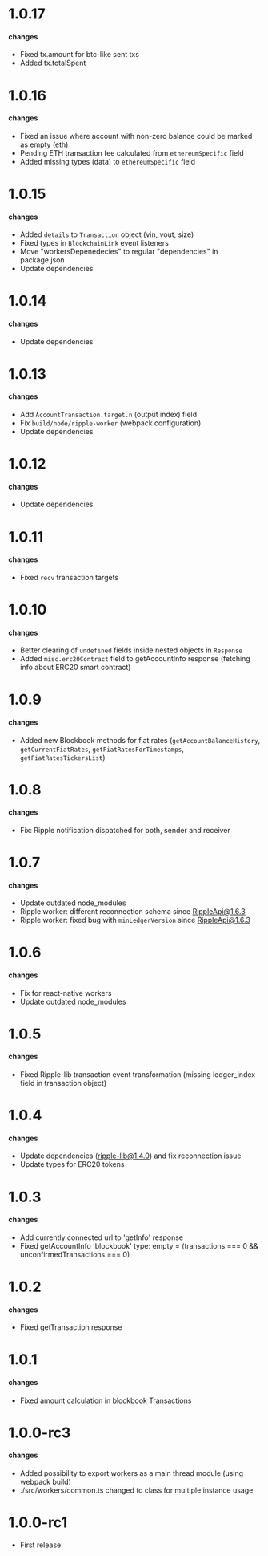 # 1.0.17

#### changes
- Fixed tx.amount for btc-like sent txs
- Added tx.totalSpent
# 1.0.16

#### changes
- Fixed an issue where account with non-zero balance could be marked as empty (eth)
- Pending ETH transaction fee calculated from `ethereumSpecific` field
- Added missing types (data) to `ethereumSpecific` field

# 1.0.15

#### changes
-   Added `details` to `Transaction` object (vin, vout, size)
-   Fixed types in `BlockchainLink` event listeners
-   Move "workersDepenedecies" to regular "dependencies" in package.json
-   Update dependencies

# 1.0.14

#### changes

-   Update dependencies

# 1.0.13

#### changes

-   Add `AccountTransaction.target.n` (output index) field
-   Fix `build/node/ripple-worker` (webpack configuration)
-   Update dependencies

# 1.0.12

#### changes

-   Update dependencies

# 1.0.11

#### changes

-   Fixed `recv` transaction targets

# 1.0.10

#### changes

-   Better clearing of `undefined` fields inside nested objects in `Response`
-   Added `misc.erc20Contract` field to getAccountInfo response (fetching info about ERC20 smart contract)

# 1.0.9

#### changes

-   Added new Blockbook methods for fiat rates (`getAccountBalanceHistory`, `getCurrentFiatRates`, `getFiatRatesForTimestamps`, `getFiatRatesTickersList`)

# 1.0.8

#### changes

-   Fix: Ripple notification dispatched for both, sender and receiver

# 1.0.7

#### changes

-   Update outdated node_modules
-   Ripple worker: different reconnection schema since RippleApi@1.6.3
-   Ripple worker: fixed bug with `minLedgerVersion` since RippleApi@1.6.3

# 1.0.6

#### changes

-   Fix for react-native workers
-   Update outdated node_modules

# 1.0.5

#### changes

-   Fixed Ripple-lib transaction event transformation (missing ledger_index field in transaction object)

# 1.0.4

#### changes

-   Update dependencies (ripple-lib@1.4.0) and fix reconnection issue
-   Update types for ERC20 tokens

# 1.0.3

#### changes

-   Add currently connected url to 'getInfo' response
-   Fixed getAccountInfo 'blockbook' type: empty = (transactions === 0 && unconfirmedTransactions === 0)

# 1.0.2

#### changes

-   Fixed getTransaction response

# 1.0.1

#### changes

-   Fixed amount calculation in blockbook Transactions

# 1.0.0-rc3

#### changes

-   Added possibility to export workers as a main thread module (using webpack build)
-   ./src/workers/common.ts changed to class for multiple instance usage

# 1.0.0-rc1

-   First release
